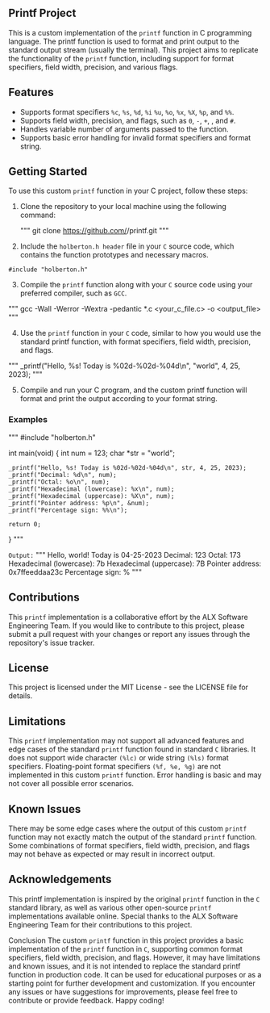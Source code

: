 ## Printf Project
This is a custom implementation of the `printf` function in C programming language. The printf function is used to format and print output to the standard output stream (usually the terminal). This project aims to replicate the functionality of the `printf` function, including support for format specifiers, field width, precision, and various flags.

## Features
- Supports format specifiers `%c`, `%s`, `%d`, `%i` `%u`, `%o`, `%x`, `%X`, `%p`, and `%%`.
- Supports field width, precision, and flags, such as `0`, `-`, `+`, , and `#`.
- Handles variable number of arguments passed to the function.
- Supports basic error handling for invalid format specifiers and format string.
  
## Getting Started
To use this custom `printf` function in your C project, follow these steps:

1. Clone the repository to your local machine using the following command:

   """
      git clone https://github.com/<username>/printf.git
   """

3. Include the `holberton.h header` file in your `C` source code, which contains the function prototypes and necessary macros.

`#include "holberton.h"`

3. Compile the `printf` function along with your `C` source code using your preferred compiler, such as `GCC`.

"""
gcc -Wall -Werror -Wextra -pedantic *.c <your_c_file.c> -o <output_file>
"""

4. Use the `printf` function in your `C` code, similar to how you would use the standard printf function, with format specifiers, field width, precision, and flags.

"""
_printf("Hello, %s! Today is %02d-%02d-%04d\n", "world", 4, 25, 2023);
"""

5. Compile and run your C program, and the custom printf function will format and print the output according to your format string.

### Examples

"""
#include "holberton.h"

int main(void)
{
    int num = 123;
    char *str = "world";
    
    _printf("Hello, %s! Today is %02d-%02d-%04d\n", str, 4, 25, 2023);
    _printf("Decimal: %d\n", num);
    _printf("Octal: %o\n", num);
    _printf("Hexadecimal (lowercase): %x\n", num);
    _printf("Hexadecimal (uppercase): %X\n", num);
    _printf("Pointer address: %p\n", &num);
    _printf("Percentage sign: %%\n");

    return 0;
}
"""

`Output:`
"""
Hello, world! Today is 04-25-2023
Decimal: 123
Octal: 173
Hexadecimal (lowercase): 7b
Hexadecimal (uppercase): 7B
Pointer address: 0x7ffeeddaa23c
Percentage sign: %
"""

## Contributions
This `printf` implementation is a collaborative effort by the ALX Software Engineering Team. If you would like to contribute to this project, please submit a pull request with your changes or report any issues through the repository's issue tracker.

## License
This project is licensed under the MIT License - see the LICENSE file for details.


## Limitations

This `printf` implementation may not support all advanced features and edge cases of the standard `printf` function found in standard `C` libraries.
It does not support wide character `(%lc)` or wide string `(%ls)` format specifiers.
Floating-point format specifiers `(%f, %e, %g)` are not implemented in this custom `printf` function.
Error handling is basic and may not cover all possible error scenarios.

## Known Issues
There may be some edge cases where the output of this custom `printf` function may not exactly match the output of the standard `printf` function.
Some combinations of format specifiers, field width, precision, and flags may not behave as expected or may result in incorrect output.

## Acknowledgements
This printf implementation is inspired by the original `printf` function in the `C` standard library, as well as various other open-source `printf` implementations available online. Special thanks to the ALX Software Engineering Team for their contributions to this project.

Conclusion
The custom `printf` function in this project provides a basic implementation of the `printf` function in `C`, supporting common format specifiers, field width, precision, and flags. However, it may have limitations and known issues, and it is not intended to replace the standard printf function in production code. It can be used for educational purposes or as a starting point for further development and customization. If you encounter any issues or have suggestions for improvements, please feel free to contribute or provide feedback. Happy coding!
